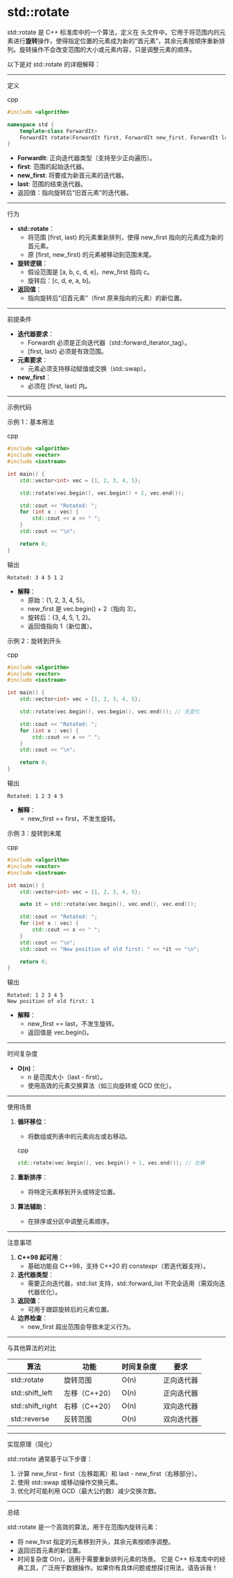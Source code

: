 # std::rotate

std::rotate 是 C++ 标准库中的一个算法，定义在 <algorithm> 头文件中。它用于将范围内的元素进行**旋转**操作，使得指定位置的元素成为新的“首元素”，其余元素按顺序重新排列。旋转操作不会改变范围的大小或元素内容，只是调整元素的顺序。

以下是对 std::rotate 的详细解释：

------

定义

cpp

```cpp
#include <algorithm>

namespace std {
    template<class ForwardIt>
    ForwardIt rotate(ForwardIt first, ForwardIt new_first, ForwardIt last);
}
```

- **ForwardIt**: 正向迭代器类型（支持至少正向遍历）。
- **first**: 范围的起始迭代器。
- **new_first**: 将要成为新首元素的迭代器。
- **last**: 范围的结束迭代器。
- 返回值：指向旋转后“旧首元素”的迭代器。

------

行为

- **std::rotate**：
  - 将范围 [first, last) 的元素重新排列，使得 new_first 指向的元素成为新的首元素。
  - 原 [first, new_first) 的元素被移动到范围末尾。
- **旋转逻辑**：
  - 假设范围是 [a, b, c, d, e]，new_first 指向 c。
  - 旋转后：[c, d, e, a, b]。
- **返回值**：
  - 指向旋转后“旧首元素”（first 原来指向的元素）的新位置。

------

前提条件

- **迭代器要求**：
  - ForwardIt 必须是正向迭代器（std::forward_iterator_tag）。
  - [first, last) 必须是有效范围。
- **元素要求**：
  - 元素必须支持移动赋值或交换（std::swap）。
- **new_first**：
  - 必须在 [first, last) 内。

------

示例代码

示例 1：基本用法

cpp

```cpp
#include <algorithm>
#include <vector>
#include <iostream>

int main() {
    std::vector<int> vec = {1, 2, 3, 4, 5};

    std::rotate(vec.begin(), vec.begin() + 2, vec.end());

    std::cout << "Rotated: ";
    for (int x : vec) {
        std::cout << x << " ";
    }
    std::cout << "\n";

    return 0;
}
```

输出

```text
Rotated: 3 4 5 1 2
```

- **解释**：
  - 原始：{1, 2, 3, 4, 5}。
  - new_first 是 vec.begin() + 2（指向 3）。
  - 旋转后：{3, 4, 5, 1, 2}。
  - 返回值指向 1（新位置）。

示例 2：旋转到开头

cpp

```cpp
#include <algorithm>
#include <vector>
#include <iostream>

int main() {
    std::vector<int> vec = {1, 2, 3, 4, 5};

    std::rotate(vec.begin(), vec.begin(), vec.end()); // 无变化

    std::cout << "Rotated: ";
    for (int x : vec) {
        std::cout << x << " ";
    }
    std::cout << "\n";

    return 0;
}
```

输出

```text
Rotated: 1 2 3 4 5
```

- **解释**：
  - new_first == first，不发生旋转。

示例 3：旋转到末尾

cpp

```cpp
#include <algorithm>
#include <vector>
#include <iostream>

int main() {
    std::vector<int> vec = {1, 2, 3, 4, 5};

    auto it = std::rotate(vec.begin(), vec.end(), vec.end());

    std::cout << "Rotated: ";
    for (int x : vec) {
        std::cout << x << " ";
    }
    std::cout << "\n";
    std::cout << "New position of old first: " << *it << "\n";

    return 0;
}
```

输出

```text
Rotated: 1 2 3 4 5
New position of old first: 1
```

- **解释**：
  - new_first == last，不发生旋转。
  - 返回值是 vec.begin()。

------

时间复杂度

- **O(n)**：
  - n 是范围大小（last - first）。
  - 使用高效的元素交换算法（如三向旋转或 GCD 优化）。

------

使用场景

1. **循环移位**：

   - 将数组或列表中的元素向左或右移动。

   cpp

   ```cpp
   std::rotate(vec.begin(), vec.begin() + 1, vec.end()); // 左移
   ```

2. **重新排序**：

   - 将特定元素移到开头或特定位置。

3. **算法辅助**：

   - 在排序或分区中调整元素顺序。

------

注意事项

1. **C++98 起可用**：
   - 基础功能自 C++98，支持 C++20 的 constexpr（若迭代器支持）。
2. **迭代器类型**：
   - 需要正向迭代器，std::list 支持，std::forward_list 不完全适用（需双向迭代器优化）。
3. **返回值**：
   - 可用于跟踪旋转后的元素位置。
4. **边界检查**：
   - new_first 超出范围会导致未定义行为。

------

与其他算法的对比

| 算法             | 功能          | 时间复杂度 | 要求       |
| ---------------- | ------------- | ---------- | ---------- |
| std::rotate      | 旋转范围      | O(n)       | 正向迭代器 |
| std::shift_left  | 左移（C++20） | O(n)       | 正向迭代器 |
| std::shift_right | 右移（C++20） | O(n)       | 双向迭代器 |
| std::reverse     | 反转范围      | O(n)       | 双向迭代器 |

------

实现原理（简化）

std::rotate 通常基于以下步骤：

1. 计算 new_first - first（左移距离）和 last - new_first（右移部分）。
2. 使用 std::swap 或移动操作交换元素。
3. 优化时可能利用 GCD（最大公约数）减少交换次数。

------

总结

std::rotate 是一个高效的算法，用于在范围内旋转元素：

- 将 new_first 指定的元素移到开头，其余元素按顺序调整。
- 返回旧首元素的新位置。
- 时间复杂度 O(n)，适用于需要重新排列元素的场景。 它是 C++ 标准库中的经典工具，广泛用于数据操作。如果你有具体问题或想探讨用法，请告诉我！